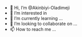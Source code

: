 - 👋 Hi, I’m @Akinbiyi-Oladimeji
- 👀 I’m interested in 
- 🌱 I’m currently learning ...
- 💞️ I’m looking to collaborate on ...
- 📫 How to reach me ...

<!---
Akinbiyi-Oladimeji/Akinbiyi-Oladimeji is a ✨ special ✨ repository because its `README.md` (this file) appears on your GitHub profile.
You can click the Preview link to take a look at your changes.
--->
